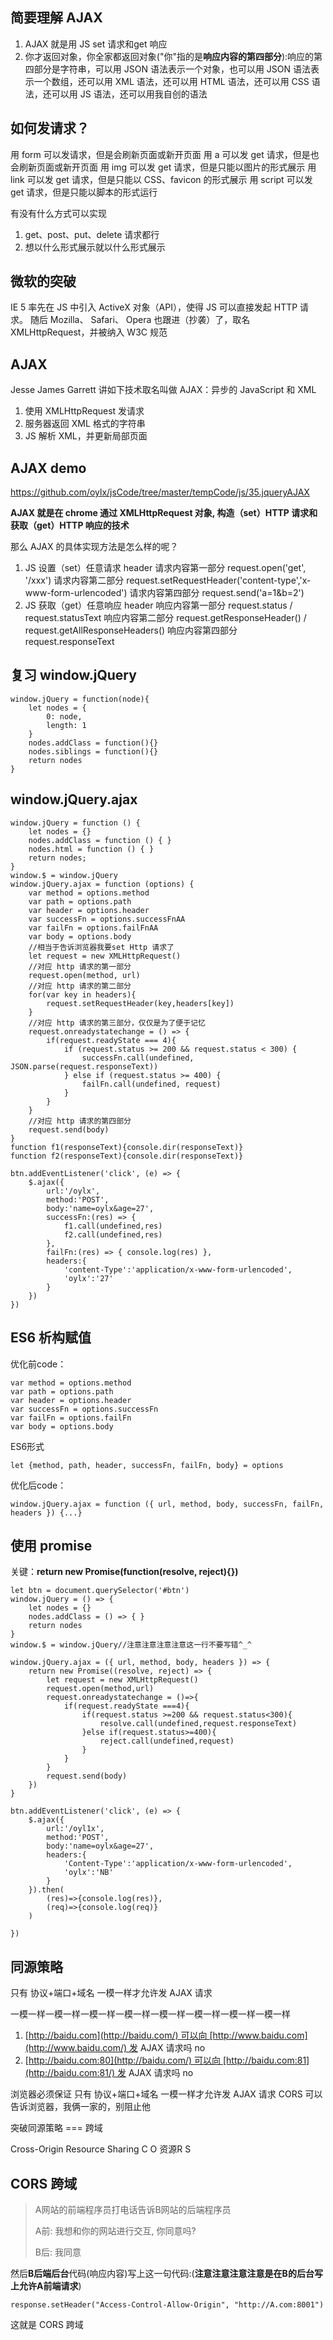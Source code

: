 ## 简要理解 AJAX

1. AJAX 就是用 JS set 请求和get 响应
2. 你才返回对象，你全家都返回对象("你"指的是**响应内容的第四部分**):响应的第四部分是字符串，可以用 JSON 语法表示一个对象，也可以用 JSON 语法表示一个数组，还可以用 XML 语法，还可以用 HTML 语法，还可以用 CSS 语法，还可以用 JS 语法，还可以用我自创的语法

## 如何发请求？

用 form 可以发请求，但是会刷新页面或新开页面
用 a 可以发 get 请求，但是也会刷新页面或新开页面
用 img 可以发 get 请求，但是只能以图片的形式展示
用 link 可以发 get 请求，但是只能以 CSS、favicon 的形式展示
用 script 可以发 get 请求，但是只能以脚本的形式运行

有没有什么方式可以实现

1. get、post、put、delete 请求都行
2. 想以什么形式展示就以什么形式展示

## 微软的突破

IE 5 率先在 JS 中引入 ActiveX 对象（API），使得 JS 可以直接发起 HTTP 请求。
随后 Mozilla、 Safari、 Opera 也跟进（抄袭）了，取名 XMLHttpRequest，并被纳入 W3C 规范

## AJAX

Jesse James Garrett 讲如下技术取名叫做 AJAX：异步的 JavaScript 和 XML

1. 使用 XMLHttpRequest 发请求
2. 服务器返回 XML 格式的字符串
3. JS 解析 XML，并更新局部页面

## AJAX demo

https://github.com/oylx/jsCode/tree/master/tempCode/js/35.jqueryAJAX

**AJAX 就是在 chrome 通过 XMLHttpRequest 对象, 构造（set）HTTP 请求和获取（get）HTTP 响应的技术**

那么 AJAX 的具体实现方法是怎么样的呢？

1. JS 设置（set）任意请求 header 请求内容第一部分 request.open('get', '/xxx') 请求内容第二部分 request.setRequestHeader('content-type','x-www-form-urlencoded') 请求内容第四部分 request.send('a=1&b=2')
2. JS 获取（get）任意响应 header 响应内容第一部分 request.status / request.statusText 响应内容第二部分 request.getResponseHeader() / request.getAllResponseHeaders() 响应内容第四部分 request.responseText

## 复习 window.jQuery 

```
window.jQuery = function(node){
    let nodes = {
        0: node,
        length: 1
    }
    nodes.addClass = function(){}
    nodes.siblings = function(){}
    return nodes
}
```

## window.jQuery.ajax

```
window.jQuery = function () {
    let nodes = {}
    nodes.addClass = function () { }
    nodes.html = function () { }
    return nodes;
}
window.$ = window.jQuery
window.jQuery.ajax = function (options) {
	var method = options.method
    var path = options.path
    var header = options.header
    var successFn = options.successFnAA
    var failFn = options.failFnAA
    var body = options.body
    //相当于告诉浏览器我要set Http 请求了
    let request = new XMLHttpRequest()
    //对应 http 请求的第一部分
    request.open(method, url)
    //对应 http 请求的第二部分
    for(var key in headers){
        request.setRequestHeader(key,headers[key])
    }
    //对应 http 请求的第三部分，仅仅是为了便于记忆
    request.onreadystatechange = () => {
        if(request.readyState === 4){
            if (request.status >= 200 && request.status < 300) {
                successFn.call(undefined, JSON.parse(request.responseText))
            } else if (request.status >= 400) {
                failFn.call(undefined, request)
            }
        }
    }
    //对应 http 请求的第四部分
    request.send(body)
}
function f1(responseText){console.dir(responseText)}
function f2(responseText){console.dir(responseText)}

btn.addEventListener('click', (e) => {
    $.ajax({
        url:'/oylx', 
        method:'POST', 
        body:'name=oylx&age=27', 
        successFn:(res) => { 
            f1.call(undefined,res)
            f2.call(undefined,res)
        }, 
        failFn:(res) => { console.log(res) },
        headers:{
            'content-Type':'application/x-www-form-urlencoded',
            'oylx':'27'
        }
    })
})
```

## ES6 析构赋值

优化前code：

```
var method = options.method
var path = options.path
var header = options.header
var successFn = options.successFn
var failFn = options.failFn
var body = options.body
```

ES6形式

```
let {method, path, header, successFn, failFn, body} = options
```

优化后code：

```
window.jQuery.ajax = function ({ url, method, body, successFn, failFn, headers }) {...}
```

## 使用 promise

关键：**return new Promise(function(resolve, reject){})**

```
let btn = document.querySelector('#btn')
window.jQuery = () => {
    let nodes = {}
    nodes.addClass = () => { }
    return nodes
}
window.$ = window.jQuery//注意注意注意注意这一行不要写错^_^

window.jQuery.ajax = ({ url, method, body, headers }) => {
    return new Promise((resolve, reject) => {
        let request = new XMLHttpRequest()
        request.open(method,url)
        request.onreadystatechange = ()=>{
            if(request.readyState ===4){
                if(request.status >=200 && request.status<300){
                    resolve.call(undefined,request.responseText)
                }else if(request.status>=400){
                    reject.call(undefined,request)
                }
            }
        }
        request.send(body)
    })
}

btn.addEventListener('click', (e) => {
    $.ajax({
        url:'/oyl1x',
        method:'POST',
        body:'name=oylx&age=27',
        headers:{
            'Content-Type':'application/x-www-form-urlencoded',
            'oylx':'NB'
        }
    }).then(
        (res)=>{console.log(res)},
        (req)=>{console.log(req)}
    )

})
```

## 同源策略

只有 协议+端口+域名 一模一样才允许发 AJAX 请求

一模一样一模一样一模一样一模一样一模一样一模一样一模一样一模一样

1. [http://baidu.com](http://baidu.com/) 可以向 [http://www.baidu.com](http://www.baidu.com/) 发 AJAX 请求吗 no
2. [http://baidu.com:80](http://baidu.com/) 可以向 [http://baidu.com:81](http://baidu.com:81/) 发 AJAX 请求吗 no

浏览器必须保证 只有 协议+端口+域名 一模一样才允许发 AJAX 请求 CORS 可以告诉浏览器，我俩一家的，别阻止他

突破同源策略 === 跨域

Cross-Origin Resource Sharing C O 资源R S

## CORS 跨域

> A网站的前端程序员打电话告诉B网站的后端程序员
>
> A前: 我想和你的网站进行交互, 你同意吗?
>
> B后: 我同意

然后**B后端后台**代码(响应内容)写上这一句代码:(**注意注意注意注意是在B的后台写上允许A前端请求**)

`response.setHeader("Access-Control-Allow-Origin", "http://A.com:8001")`

这就是 CORS 跨域